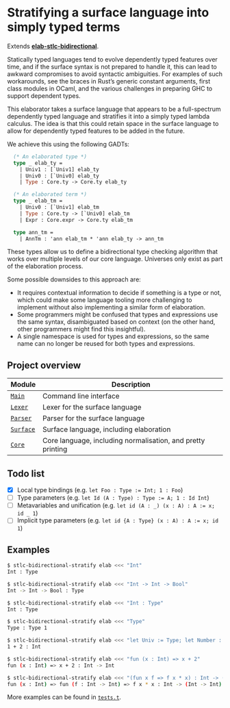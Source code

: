 # Stratifying a surface language into simply typed terms

Extends [**elab-stlc-bidirectional**](../elab-stlc-bidirectional).

Statically typed languages tend to evolve dependently typed features over time,
and if the surface syntax is not prepared to handle it, this can lead to awkward
compromises to avoid syntactic ambiguities. For examples of such workarounds,
see the braces in Rust’s generic constant arguments, first class modules in
OCaml, and the various challenges in preparing GHC to support dependent types.

This elaborator takes a surface language that appears to be a full-spectrum
dependently typed language and stratifies it into a simply typed lambda
calculus. The idea is that this could retain space in the surface language to
allow for dependently typed features to be added in the future.

We achieve this using the following GADTs:

<!-- $MDX file=Surface.ml,part=elab-types -->
```ocaml
  (* An elaborated type *)
  type _ elab_ty =
    | Univ1 : [`Univ1] elab_ty
    | Univ0 : [`Univ0] elab_ty
    | Type : Core.ty -> Core.ty elab_ty

  (* An elaborated term *)
  type _ elab_tm =
    | Univ0 : [`Univ1] elab_tm
    | Type : Core.ty -> [`Univ0] elab_tm
    | Expr : Core.expr -> Core.ty elab_tm

  type ann_tm =
    | AnnTm : 'ann elab_tm * 'ann elab_ty -> ann_tm
```

These types allow us to define a bidirectional type checking algorithm that
works over multiple levels of our core language. Universes only exist as part of
the elaboration process.

Some possible downsides to this approach are:

- It requires contextual information to decide if something is a type or not,
  which could make some language tooling more challenging to implement without
  also implementing a similar form of elaboration.
- Some programmers might be confused that types and expressions use the same
  syntax, disambiguated based on context (on the other hand, other programmers
  might find this insightful).
- A single namespace is used for types and expressions, so the same name can no
  longer be reused for both types and expressions.

## Project overview

| Module        | Description                             |
| ------------- | --------------------------------------- |
| [`Main`]      | Command line interface                  |
| [`Lexer`]     | Lexer for the surface language          |
| [`Parser`]    | Parser for the surface language         |
| [`Surface`]   | Surface language, including elaboration |
| [`Core`]      | Core language, including normalisation, and pretty printing |

[`Main`]: ./Main.ml
[`Lexer`]: ./Lexer.mll
[`Parser`]: ./Parser.mly
[`Surface`]: ./Surface.ml
[`Core`]: ./Core.ml

## Todo list

- [x] Local type bindings (e.g. `let Foo : Type := Int; 1 : Foo`)
- [ ] Type parameters (e.g. `let Id (A : Type) : Type := A; 1 : Id Int`)
- [ ] Metavariables and unification (e.g. `let id (A : _) (x : A) : A := x; id _ 1`)
- [ ] Implicit type parameters (e.g. `let id {A : Type} (x : A) : A := x; id 1`)

## Examples

```sh
$ stlc-bidirectional-stratify elab <<< "Int"
Int : Type
```

```sh
$ stlc-bidirectional-stratify elab <<< "Int -> Int -> Bool"
Int -> Int -> Bool : Type
```

```sh
$ stlc-bidirectional-stratify elab <<< "Int : Type"
Int : Type
```

```sh
$ stlc-bidirectional-stratify elab <<< "Type"
Type : Type 1
```

```sh
$ stlc-bidirectional-stratify elab <<< "let Univ := Type; let Number : Univ := Int; 1 + 2 : Number"
1 + 2 : Int
```

```sh
$ stlc-bidirectional-stratify elab <<< "fun (x : Int) => x + 2"
fun (x : Int) => x + 2 : Int -> Int
```

```sh
$ stlc-bidirectional-stratify elab <<< "(fun x f => f x * x) : Int -> (Int -> Int) -> Int"
fun (x : Int) => fun (f : Int -> Int) => f x * x : Int -> (Int -> Int) -> Int
```

More examples can be found in [`tests.t`](tests.t).

